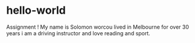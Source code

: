 # hello-world
Assignment !
My name is Solomon worcou lived in Melbourne for over 30 years i am a driving instructor and love reading and sport.
